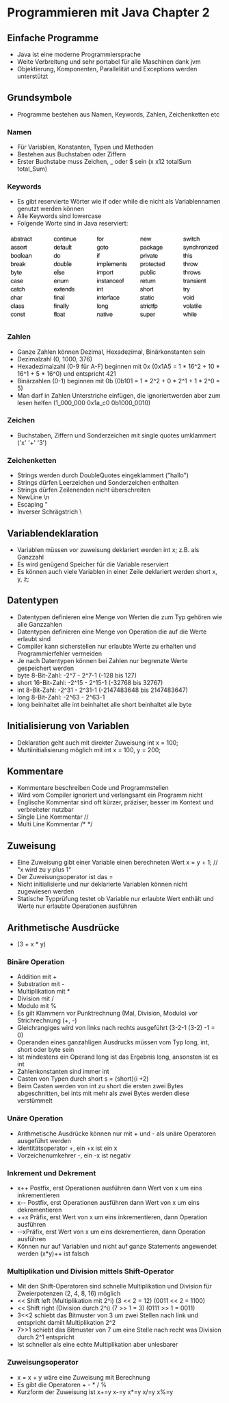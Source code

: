 # Programmieren mit Java Chapter 2

## Einfache Programme
- Java ist eine moderne Programmiersprache
- Weite Verbreitung und sehr portabel für alle Maschinen dank jvm
- Objektierung, Komponenten, Parallelität und Exceptions werden unterstützt

## Grundsymbole
- Programme bestehen aus Namen, Keywords, Zahlen, Zeichenketten etc

### Namen

- Für Variablen, Konstanten, Typen und Methoden
- Bestehen aus Buchstaben oder Ziffern
- Erster Buchstabe muss Zeichen, _ oder $ sein (x x12 totalSum total_Sum)

### Keywords

- Es gibt reservierte Wörter wie if oder while die nicht als Variablennamen genutzt werden können
- Alle Keywords sind lowercase
- Folgende Worte sind in Java reserviert:

![](assets/keywords.PNG)

### Zahlen

- Ganze Zahlen können Dezimal, Hexadezimal, Binärkonstanten sein
- Dezimalzahl (0, 1000, 376)
- Hexadezimalzahl (0-9 für A-F) beginnen mit 0x (0x1A5 = 1 * 16^2 + 10 * 16^1 + 5 * 16^0) und entspricht 421
- Binärzahlen (0-1) beginnen mit 0b (0b101 = 1 * 2^2 + 0 * 2^1 + 1 * 2^0 = 5)
- Man darf in Zahlen Unterstriche einfügen, die ignoriertwerden aber zum lesen helfen (1_000_000 0x1a_c0 0b1000_0010)

### Zeichen

- Buchstaben, Ziffern und Sonderzeichen mit single quotes umklammert ('x' '+' '3')

### Zeichenketten

- Strings werden durch DoubleQuotes eingeklammert ("hallo")
- Strings dürfen Leerzeichen und Sonderzeichen enthalten
- Strings dürfen Zeilenenden nicht überschreiten
- NewLine \n 
- Escaping \"
- Inverser Schrägstrich \\

## Variablendeklaration

- Variablen müssen vor zuweisung deklariert werden int x; z.B. als Ganzzahl
- Es wird genügend Speicher für die Variable reserviert
- Es können auch viele Variablen in einer Zeile deklariert werden short x, y, z;

## Datentypen

- Datentypen definieren eine Menge von Werten die zum Typ gehören wie alle Ganzzahlen
- Datentypen definieren eine Menge von Operation die auf die Werte erlaubt sind
- Compiler kann sicherstellen nur erlaubte Werte zu erhalten und Programmierfehler vermeiden
- Je nach Datentypen können bei Zahlen nur begrenzte Werte gespeichert werden
- byte 8-Bit-Zahl: -2^7 - 2^7-1 (-128 bis 127)
- short 16-Bit-Zahl: -2^15 - 2^15-1 (-32768 bis 32767)
- int 8-Bit-Zahl: -2^31 - 2^31-1 (-2147483648 bis 2147483647)
- long 8-Bit-Zahl: -2^63 - 2^63-1
- long beinhaltet alle int beinhaltet alle short beinhaltet alle byte

## Initialisierung von Variablen

- Deklaration geht auch mit direkter Zuweisung int x = 100;
- Multiinitialisierung möglich mit int x = 100, y = 200;

## Kommentare

- Kommentare beschreiben Code und Programmstellen
- Wird vom Compiler ignoriert und verlangsamt ein Programm nicht
- Englische Kommentar sind oft kürzer, präziser, besser im Kontext und verbreiteter nutzbar
- Single Line Kommentar //
- Multi Line Kommentar /* */

## Zuweisung

- Eine Zuweisung gibt einer Variable einen berechneten Wert x = y + 1; // "x wird zu y plus 1"
- Der Zuweisungsoperator ist das =
- Nicht initialisierte und nur deklarierte Variablen können nicht zugewiesen werden
- Statische Typprüfung testet ob Variable nur erlaubte Wert enthält und Werte nur erlaubte Operationen ausführen

## Arithmetische Ausdrücke

- (3 + x * y)

### Binäre Operation
- Addition mit +
- Substration mit -
- Multiplikation mit *
- Division mit /
- Modulo mit %
- Es gilt Klammern vor Punktrechnung (Mal, Division, Modulo) vor Strichrechnung (+, -)
- Gleichrangiges wird von links nach rechts ausgeführt (3-2-1 (3-2) -1 = 0)
- Operanden eines ganzahligen Ausdrucks müssen vom Typ long, int, short oder byte sein
- Ist mindestens ein Operand long ist das Ergebnis long, ansonsten ist es int
- Zahlenkonstanten sind immer int
- Casten von Typen durch short s = (short)(i +2)
- Beim Casten werden von int zu short die ersten zwei Bytes abgeschnitten, bei ints mit mehr als zwei Bytes werden diese verstümmelt

### Unäre Operation

- Arithmetische Ausdrücke können nur mit + und - als unäre Operatoren ausgeführt werden
- Identitätsoperator +, ein +x ist ein x
- Vorzeichenumkehrer -, ein -x ist negativ

### Inkrement und Dekrement

- x++ Postfix, erst Operationen ausführen dann Wert von x um eins inkrementieren
- x-- Postfix, erst Operationen ausführen dann Wert von x um eins dekrementieren
- ++x Präfix, erst Wert von x um eins inkrementieren, dann Operation ausführen
- --xPräfix, erst Wert von x um eins dekrementieren, dann Operation ausführen
- Können nur auf Variablen und nicht auf ganze Statements angewendet werden (x*y)++ ist falsch

### Multiplikation und Division mittels Shift-Operator

- Mit den Shift-Operatoren sind schnelle Multiplikation und Division für Zweierpotenzen (2, 4, 8, 16) möglich
- << Shift left (Multiplikation mit 2^i) (3 << 2 = 12) (0011 << 2 = 1100)
- << Shift right (Division durch 2^i) (7 >> 1 = 3) (0111 >> 1 = 0011)
- 3<<2 schiebt das Bitmuster von 3 um zwei Stellen nach link und entspricht damiit Multiplikation 2^2
- 7>>1 schiebt das Bitmuster von 7 um eine Stelle nach recht was Division durch 2^1 entspricht
- Ist schneller als eine echte Multiplikation aber unlesbarer

### Zuweisungsoperator
- x = x + y wäre eine Zuweisung mit Berechnung
- Es gibt die Operatoren + - * / %
- Kurzform der Zuweisung ist x+=y x-=y x*=y x/=y x%=y
